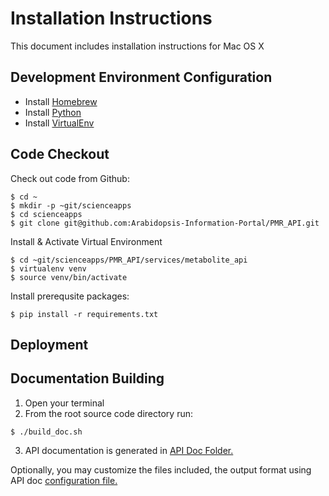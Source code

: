 # Installation Instructions

This document includes installation instructions for Mac OS X
## Development Environment Configuration

* Install [Homebrew](http://brew.sh/#install)
* Install [Python](http://docs.python-guide.org/en/latest/starting/install/osx/)
* Install [VirtualEnv](http://docs.python-guide.org/en/latest/dev/virtualenvs/#virtualenvironments-ref)

## Code Checkout

Check out code from Github:

```
$ cd ~
$ mkdir -p ~git/scienceapps
$ cd scienceapps
$ git clone git@github.com:Arabidopsis-Information-Portal/PMR_API.git
```

Install & Activate Virtual Environment

```
$ cd ~git/scienceapps/PMR_API/services/metabolite_api
$ virtualenv venv
$ source venv/bin/activate
```

Install prerequsite packages:

```
$ pip install -r requirements.txt
```

## Deployment
## Documentation Building

1. Open your terminal
2. From the root source code directory run:

```
$ ./build_doc.sh
```
3. API documentation is generated in [API Doc Folder.](../../doc/api/metabolite/toc.html)


Optionally, you may customize the files included, the output format using API doc [configuration file.](doc.config)